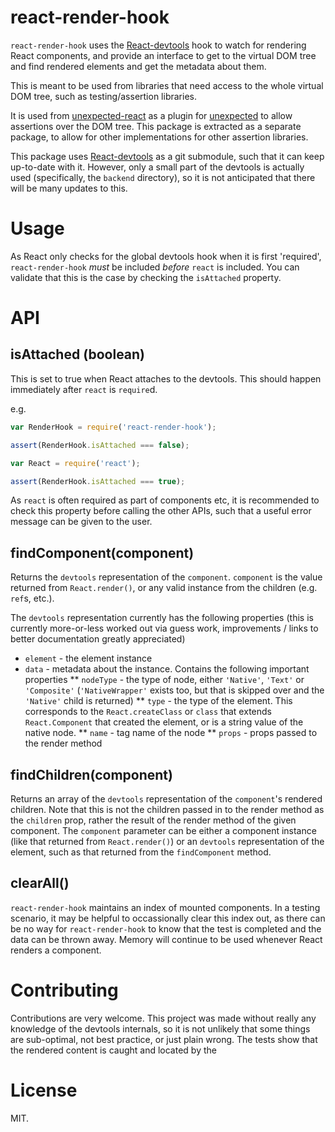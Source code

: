 # react-render-hook

`react-render-hook` uses the [React-devtools](https://github.com/facebook/react-devtools) hook to watch for rendering React components,
and provide an interface to get to the virtual DOM tree and find rendered elements and get the metadata about them.

This is meant to be used from libraries that need access to the whole virtual DOM tree, such as testing/assertion libraries.

It is used from [unexpected-react](https://github.com/bruderstein/unexpected-react) as a plugin for [unexpected](http://unexpected.js.org)
to allow assertions over the DOM tree. This package is extracted as a separate package, to allow for other implementations for other assertion
libraries.


This package uses [React-devtools](https://github.com/facebook/react-devtools) as a git submodule, such that it can keep up-to-date with it. However,
only a small part of the devtools is actually used (specifically, the `backend` directory), so it is not anticipated that there will be many updates to this.

# Usage
As React only checks for the global devtools hook when it is first 'required', `react-render-hook` *must* be included *before* `react` is included.
You can validate that this is the case by checking the `isAttached` property.

# API

## isAttached (boolean)

This is set to true when React attaches to the devtools. This should happen immediately after `react` is `require`d.

e.g.
```js
var RenderHook = require('react-render-hook');

assert(RenderHook.isAttached === false);

var React = require('react');

assert(RenderHook.isAttached === true);
```

As `react` is often required as part of components etc, it is recommended to check this property
before calling the other APIs, such that a useful error message can be given to the user.

## findComponent(component)

Returns the `devtools` representation of the `component`.  `component` is the value returned from `React.render()`, or any
valid instance from the children (e.g. `ref`s, etc.).

The `devtools` representation currently has the following properties  (this is currently more-or-less worked out via guess work,
improvements / links to better documentation greatly appreciated)
* `element` - the element instance
* `data` - metadata about the instance. Contains the following important properties
** `nodeType` - the type of node, either `'Native'`, `'Text'` or `'Composite'`  (`'NativeWrapper'` exists too, but that is skipped over and
the `'Native'` child is returned)
** `type` - the type of the element. This corresponds to the `React.createClass` or `class` that extends `React.Component` that
created the element, or is a string value of the native node.
** `name` - tag name of the node
** `props` - props passed to the render method

## findChildren(component)

Returns an array of the `devtools` representation of the `component`'s rendered children. Note that this is not the children passed in to the
render method as the `children` prop, rather the result of the render method of the given component. The `component` parameter can be either a
component instance (like that returned from `React.render()`) or an `devtools` representation of the element, such as that returned from the
`findComponent` method.

## clearAll()

`react-render-hook` maintains an index of mounted components. In a testing scenario, it may be helpful to occassionally clear this index out, as there can be
no way for `react-render-hook` to know that the test is completed and the data can be thrown away.  Memory will continue to be used whenever React renders a
component.

# Contributing

Contributions are very welcome. This project was made without really any knowledge of the devtools internals, so it is not unlikely that some
things are sub-optimal, not best practice, or just plain wrong. The tests show that the rendered content is caught and located by the  

# License

MIT.
